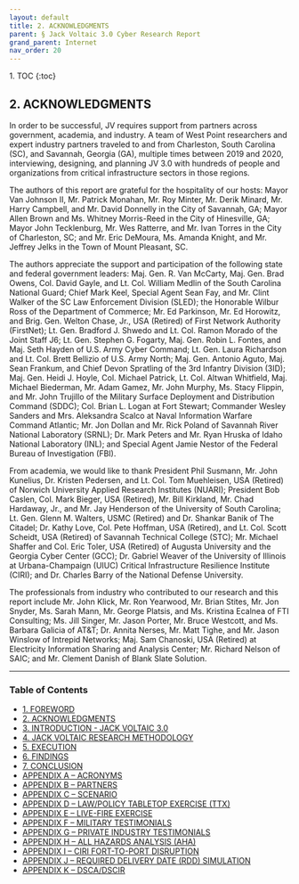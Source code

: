 ```yaml
---
layout: default
title: 2. ACKNOWLEDGMENTS 
parent: § Jack Voltaic 3.0 Cyber Research Report 
grand_parent: Internet
nav_order: 20 
---
```

<style>
.dont-break-out {
  /* These are technically the same, but use both */
  overflow-wrap: break-word;
  word-wrap: break-word;

  -ms-word-break: break-all;
  /* This is the dangerous one in WebKit, as it breaks things wherever */
  word-break: break-all;
  /* Instead use this non-standard one: */
  word-break: break-word;
}
</style>

<div class="dont-break-out" markdown="1">
1. TOC
{:toc}

## 2. ACKNOWLEDGMENTS
In order to be successful, JV requires support from partners across government, academia, and industry. A team of West Point researchers and expert industry partners traveled to and from Charleston, South Carolina (SC), and Savannah, Georgia (GA), multiple times between 2019 and 2020, interviewing, designing, and planning JV 3.0 with hundreds of people and organizations from critical infrastructure sectors in those regions.

The authors of this report are grateful for the hospitality of our hosts: Mayor Van Johnson II, Mr. Patrick Monahan, Mr. Roy Minter, Mr. Derik Minard, Mr. Harry Campbell, and Mr. David Donnelly in the City of Savannah, GA; Mayor Allen Brown and Ms. Whitney Morris-Reed in the City of Hinesville, GA; Mayor John Tecklenburg, Mr. Wes Ratterre, and Mr. Ivan Torres in the City of Charleston, SC; and Mr. Eric DeMoura, Ms. Amanda Knight, and Mr. Jeffrey Jelks in the Town of Mount Pleasant, SC.

The authors appreciate the support and participation of the following state and federal government leaders: Maj. Gen. R. Van McCarty, Maj. Gen. Brad Owens, Col. David Gayle, and Lt. Col. William Medlin of the South Carolina National Guard; Chief Mark Keel, Special Agent Sean Fay, and Mr. Clint Walker of the SC Law Enforcement Division (SLED); the Honorable Wilbur Ross of the Department of Commerce; Mr. Ed Parkinson, Mr. Ed Horowitz, and Brig. Gen. Welton Chase, Jr., USA (Retired) of First Network Authority (FirstNet); Lt. Gen. Bradford J. Shwedo and Lt. Col. Ramon Morado of the Joint Staff J6; Lt. Gen. Stephen G. Fogarty, Maj. Gen. Robin L. Fontes, and Maj. Seth Hayden of U.S. Army Cyber Command; Lt. Gen. Laura Richardson and Lt. Col. Brett Bellizio of U.S. Army North; Maj. Gen. Antonio Aguto, Maj. Sean Frankum, and Chief Devon Spratling of the 3rd Infantry Division (3ID); Maj. Gen. Heidi J. Hoyle, Col. Michael Patrick, Lt. Col. Altwan Whitfield, Maj. Michael Biederman, Mr. Adam Gamez, Mr. John Murphy, Ms. Stacy Flippin, and Mr. John Trujillo of the Military Surface Deployment and Distribution Command (SDDC); Col. Brian L. Logan at Fort Stewart; Commander Wesley Sanders and Mrs. Aleksandra Scalco at Naval Information Warfare Command Atlantic; Mr. Jon Dollan and Mr. Rick Poland of Savannah River National Laboratory (SRNL); Dr. Mark Peters and Mr. Ryan Hruska of Idaho National Laboratory (INL); and Special Agent Jamie Nestor of the Federal Bureau of Investigation (FBI).

From academia, we would like to thank President Phil Susmann, Mr. John Kunelius, Dr. Kristen Pedersen, and Lt. Col. Tom Muehleisen, USA (Retired) of Norwich University Applied Research Institutes (NUARI); President Bob Caslen, Col. Mark Bieger, USA (Retired), Mr. Bill Kirkland, Mr. Chad Hardaway, Jr., and Mr. Jay Henderson of the University of South Carolina; Lt. Gen. Glenn M. Walters, USMC (Retired) and Dr. Shankar Banik of The Citadel; Dr. Kathy Love, Col. Pete Hoffman, USA (Retired), and Lt. Col. Scott Scheidt, USA (Retired) of Savannah Technical College (STC); Mr. Michael Shaffer and Col. Eric Toler, USA (Retired) of Augusta University and the Georgia Cyber Center (GCC); Dr. Gabriel Weaver of the University of Illinois at Urbana-Champaign (UIUC) Critical Infrastructure Resilience Institute (CIRI); and Dr. Charles Barry of the National Defense University.

The professionals from industry who contributed to our research and this report include Mr. John Klick, Mr. Ron Yearwood, Mr. Brian Stites, Mr. Jon Snyder, Ms. Sarah Mann, Mr. George Platsis, and Ms. Kristina Ecalnea of FTI Consulting; Ms. Jill Singer, Mr. Jason Porter, Mr. Bruce Westcott, and Ms. Barbara Galicia of AT&T; Dr. Annita Nerses, Mr. Matt Tighe, and Mr. Jason Winslow of Intrepid Networks; Maj. Sam Chanoski, USA (Retired) at Electricity Information Sharing and Analysis Center; Mr. Richard Nelson of SAIC; and Mr. Clement Danish of Blank Slate Solution.

***

### Table of Contents

<ul><li> <a href="/docs/internet/jack-voltaic-3-0-cyber-research-report-1/">1. FOREWORD</a></li><li> <a href="/docs/internet/jack-voltaic-3-0-cyber-research-report-2/">2. ACKNOWLEDGMENTS</a></li><li> <a href="/docs/internet/jack-voltaic-3-0-cyber-research-report-3/">3. INTRODUCTION - JACK VOLTAIC 3.0</a></li><li> <a href="/docs/internet/jack-voltaic-3-0-cyber-research-report-4/">4. JACK VOLTAIC RESEARCH METHODOLOGY</a></li><li> <a href="/docs/internet/jack-voltaic-3-0-cyber-research-report-5/">5. EXECUTION</a></li><li> <a href="/docs/internet/jack-voltaic-3-0-cyber-research-report-6/">6. FINDINGS</a></li><li> <a href="/docs/internet/jack-voltaic-3-0-cyber-research-report-7/">7. CONCLUSION</a></li><li> <a href="/docs/internet/jack-voltaic-3-0-cyber-research-report-8/">APPENDIX A – ACRONYMS</a></li><li> <a href="/docs/internet/jack-voltaic-3-0-cyber-research-report-9/">APPENDIX B – PARTNERS</a></li><li> <a href="/docs/internet/jack-voltaic-3-0-cyber-research-report-10/">APPENDIX C – SCENARIO</a></li><li> <a href="/docs/internet/jack-voltaic-3-0-cyber-research-report-11/">APPENDIX D – LAW/POLICY TABLETOP EXERCISE (TTX)</a></li><li> <a href="/docs/internet/jack-voltaic-3-0-cyber-research-report-12/">APPENDIX E – LIVE-FIRE EXERCISE</a></li><li> <a href="/docs/internet/jack-voltaic-3-0-cyber-research-report-13/">APPENDIX F – MILITARY TESTIMONIALS</a></li><li> <a href="/docs/internet/jack-voltaic-3-0-cyber-research-report-14/">APPENDIX G – PRIVATE INDUSTRY TESTIMONIALS</a></li><li> <a href="/docs/internet/jack-voltaic-3-0-cyber-research-report-15/">APPENDIX H – ALL HAZARDS ANALYSIS (AHA)</a></li><li> <a href="/docs/internet/jack-voltaic-3-0-cyber-research-report-16/">APPENDIX I – CIRI FORT-TO-PORT DISRUPTION</a></li><li> <a href="/docs/internet/jack-voltaic-3-0-cyber-research-report-17/">APPENDIX J – REQUIRED DELIVERY DATE (RDD) SIMULATION</a></li><li> <a href="/docs/internet/jack-voltaic-3-0-cyber-research-report-18/">APPENDIX K – DSCA/DSCIR</a></li></ul>

</div>
